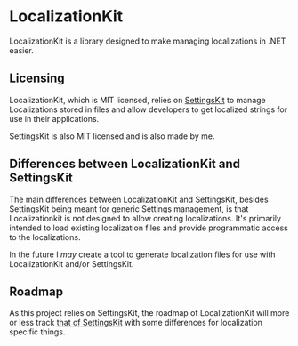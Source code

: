 # LocalizationKit

LocalizationKit is a library designed to make managing localizations in .NET easier.


## Licensing

LocalizationKit, which is MIT licensed, relies on [SettingsKit](https://gitlab.com/aluminiumtechdevkit/SettingsKit) to manage Localizations stored in files and allow developers to get localized strings for use in their applications.

SettingsKit is also MIT licensed and is also made by me.

## Differences between LocalizationKit and SettingsKit

The main differences between LocalizationKit and SettingsKit, besides SettingsKit being meant for generic Settings management, is that Localizationkit is not designed to allow creating localizations. It's primarily intended to load existing localization files and provide programmatic access to the localizations. 

In the future I _may_ create a tool to generate localization files for use with LocalizationKit and/or SettingsKit.

## Roadmap
As this project relies on SettingsKit, the roadmap of LocalizationKit will more or less track [that of SettingsKit](https://gitlab.com/aluminiumtechdevkit/SettingsKit/-/blob/master/Roadmap.md) with some differences for localization specific things.
